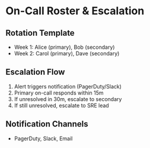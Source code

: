 # On-Call Roster & Escalation

## Rotation Template
- Week 1: Alice (primary), Bob (secondary)
- Week 2: Carol (primary), Dave (secondary)

## Escalation Flow
1. Alert triggers notification (PagerDuty/Slack)
2. Primary on-call responds within 15m
3. If unresolved in 30m, escalate to secondary
4. If still unresolved, escalate to SRE lead

## Notification Channels
- PagerDuty, Slack, Email
